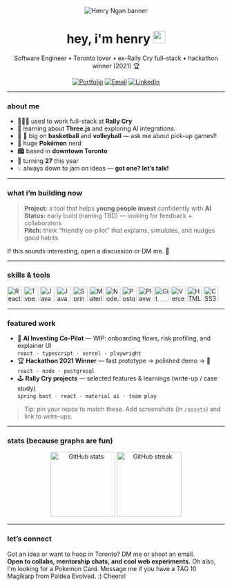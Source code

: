 <!--
  Tip: this README lives in a repo named exactly like your GitHub username.
  Many sections below auto-adapt to dark/light mode and look great on mobile.
-->

<p align="center">
  <img src="https://capsule-render.vercel.app/api?type=venom&color=0:0ea5e9,100:22c55e&height=180&text=Henry%20Ngan&fontSize=60&fontAlign=50&fontColor=ffffff&desc=I%20build%20delightful%20digital%20experiences&descAlignY=75" alt="Henry Ngan banner" />
</p>

<h1 align="center">hey, i'm henry <img src="https://media.giphy.com/media/hvRJCLFzcasrR4ia7z/giphy.gif" width="28" height="28" alt="wave"></h1>

<p align="center">
  Software Engineer • Toronto lover • ex-Rally Cry full-stack • hackathon winner (2021) 🏆
</p>

<p align="center">
  <a href="https://henry-ngan.com"><img alt="Portfolio" src="https://img.shields.io/badge/Portfolio-henry--ngan.com-0ea5e9?style=for-the-badge&logo=vercel&logoColor=white"></a>
  <a href="mailto:henrynganwork@gmail.com"><img alt="Email" src="https://img.shields.io/badge/Email-henrynganwork%40gmail.com-c14438?style=for-the-badge&logo=gmail&logoColor=white"></a>
  <a href="https://www.linkedin.com/in/henryngan"><img alt="LinkedIn" src="https://img.shields.io/badge/LinkedIn-henryngan-0a66c2?style=for-the-badge&logo=linkedin&logoColor=white"></a>
</p>

---

### about me

- 🧑🏽‍💻 used to work full-stack at **Rally Cry** 
- 🧠 learning about **Three.js** and exploring AI integrations.
- 🏀 🏐 big on **basketball** and **volleyball** — ask me about pick-up games!!
- 🎒 huge **Pokémon** nerd
- 🏙️ based in **downtown Toronto**
- 🎂 turning **27** this year
- 💡 always down to jam on ideas — **got one? let’s talk!**

---

### what i’m building now

> **Project:** a tool that helps **young people invest** confidently with **AI**  
> **Status:** early build (naming TBD) — looking for feedback + collaborators  
> **Pitch:** think “friendly co-pilot” that explains, simulates, and nudges good habits

If this sounds interesting, open a discussion or DM me. 🤝

---

### skills & tools

<p>
  <img src="https://cdn.jsdelivr.net/gh/devicons/devicon@latest/icons/react/react-original.svg" height="34" alt="React" />
  <img src="https://cdn.jsdelivr.net/gh/devicons/devicon@latest/icons/typescript/typescript-original.svg" height="34" alt="TypeScript" />
  <img src="https://cdn.jsdelivr.net/gh/devicons/devicon@latest/icons/javascript/javascript-original.svg" height="34" alt="JavaScript" />
  <img src="https://cdn.jsdelivr.net/gh/devicons/devicon@latest/icons/java/java-original.svg" height="34" alt="Java" />
  <img src="https://cdn.jsdelivr.net/gh/devicons/devicon@latest/icons/spring/spring-original.svg" height="34" alt="Spring Boot" />
  <img src="https://cdn.jsdelivr.net/gh/devicons/devicon@latest/icons/materialui/materialui-original.svg" height="34" alt="Material UI" />
  <img src="https://cdn.jsdelivr.net/gh/devicons/devicon@latest/icons/nodejs/nodejs-original.svg" height="34" alt="Node.js" />
  <img src="https://cdn.jsdelivr.net/gh/devicons/devicon@latest/icons/postgresql/postgresql-original.svg" height="34" alt="PostgreSQL" />
  <img src="https://cdn.jsdelivr.net/gh/devicons/devicon@latest/icons/playwright/playwright-original.svg" height="34" alt="Playwright" />
  <img src="https://cdn.jsdelivr.net/gh/devicons/devicon@latest/icons/git/git-original.svg" height="34" alt="Git" />
  <img src="https://cdn.jsdelivr.net/gh/devicons/devicon@latest/icons/vercel/vercel-original.svg" height="34" alt="Vercel" />
  <img src="https://cdn.jsdelivr.net/gh/devicons/devicon@latest/icons/html5/html5-plain.svg" height="34" alt="HTML5" />
  <img src="https://cdn.jsdelivr.net/gh/devicons/devicon@latest/icons/css3/css3-plain.svg" height="34" alt="CSS3" />
</p>

---

### featured work

<!-- Replace repo names after you pin or create them -->
- 🧭 **AI Investing Co-Pilot** — WIP: onboarding flows, risk profiling, and explainer UI  
  `react · typescript · vercel · playwright`
- 🏆 **Hackathon 2021 Winner** — fast prototype → polished demo → 🥇  
  `react · node · postgresql`
- 🕹️ **Rally Cry projects** — selected features & learnings (write-up / case study)  
  `spring boot · react · material ui · team play`

> Tip: pin your repos to match these. Add screenshots (in `/assets`) and link to write-ups.

---

### stats (because graphs are fun)

<p align="center">
  <img src="https://github-readme-stats.vercel.app/api?username=henryngann&show_icons=true&hide_border=true&rank_icon=github" height="150" alt="GitHub stats" />
  <img src="https://github-readme-streak-stats.herokuapp.com/?user=henryngann&hide_border=true" height="150" alt="GitHub streak" />
</p>

---

### let’s connect

Got an idea or want to hoop in Toronto? DM me or shoot an email.  
<strong>Open to collabs, mentorship chats, and cool web experiments.</strong>
Oh also, I'm looking for a Pokemon Card. Message me if you have a TAG 10 Magikarp from Paldea Evolved. :) Cheers!


